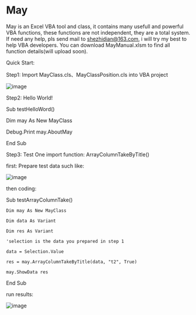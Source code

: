 # May
May is an Excel VBA tool and class, it contains many usefull and powerful VBA functions, these functions are not independent, they are a total system. 
If need any help, pls send mail to  shezhidian@163.com, i will try my best to help VBA developers.
You can download MayManual.xlsm to find all function details(will upload soon).

Quick Start:


Step1: Import MayClass.cls、MayClassPosition.cls into VBA project

 ![image](https://user-images.githubusercontent.com/69334389/218955859-57033dca-75d2-460e-8498-a39996015646.png)



Step2: Hello World!


Sub testHelloWord()

  Dim may As New MayClass

  Debug.Print may.AboutMay

End Sub



Step3: Test One import function: ArrayColumnTakeByTitle()


first: Prepare test data such like:


![image](https://user-images.githubusercontent.com/69334389/218956399-adf55467-14c6-4d08-9513-e1dba6269341.png)

then coding:

Sub testArrayColumnTake()


    Dim may As New MayClass
    
    Dim data As Variant
    
    Dim res As Variant
    
    'selection is the data you prepared in step 1
    
    data = Selection.Value
    
    res = may.ArrayColumnTakeByTitle(data, "t2", True)
    
    may.ShowData res


End Sub

run results:


![image](https://user-images.githubusercontent.com/69334389/218956800-ae336855-fa5a-4783-aab6-4160b325c9d4.png)

